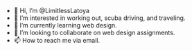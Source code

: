- 👋 Hi, I’m @LimitlessLatoya
- 👀 I’m interested in working out, scuba driving, and traveling.
- 🌱 I’m currently learning web design.
- 💞️ I’m looking to collaborate on web design assignments.
- 📫 How to reach me via email.

<!---
LimitlessLatoya/LimitlessLatoya is a ✨ special ✨ repository because its `README.md` (this file) appears on your GitHub profile.
You can click the Preview link to take a look at your changes.
--->
